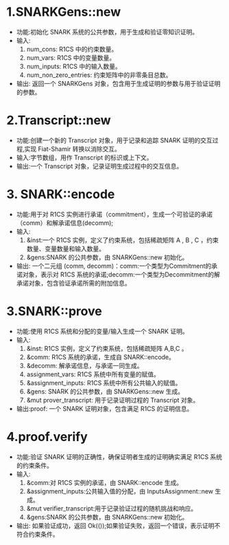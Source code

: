 # 1.SNARKGens::new
- 功能:初始化 SNARK 系统的公共参数，用于生成和验证零知识证明。
- 输入:	
    1.	num_cons: R1CS 中的约束数量。
	2.	num_vars: R1CS 中的变量数量。
	3.	num_inputs: R1CS 中的输入数量。
	4.	num_non_zero_entries: 约束矩阵中的非零条目总数。
- 输出:	返回一个 SNARKGens 对象，包含用于生成证明的参数与用于验证证明的参数。
# 2.Transcript::new
- 功能:创建一个新的 Transcript 对象，用于记录和追踪 SNARK 证明的交互过程,实现 Fiat-Shamir 转换以消除交互。
- 输入:字节数组，用作 Transcript 的标识或上下文。
- 输出:一个 Transcript 对象，记录证明生成过程中的交互信息。
# 3. SNARK::encode
- 功能:用于对 R1CS 实例进行承诺（commitment），生成一个可验证的承诺（comm）和解承诺信息(decomm);
- 输入:	
    1.  &inst:一个 R1CS 实例，定义了约束系统，包括稀疏矩阵  A ,  B ,  C ，约束数量、变量数量和输入数量。
	2.	&gens:SNARK 的公共参数，由 SNARKGens::new 初始化。
- 输出:
    一个二元组 (comm, decomm)：comm:一个类型为Commitment的承诺对象，表示对 R1CS 系统的承诺;decomm:一个类型为Decommitment的解承诺对象，包含验证承诺所需的附加信息。
# 3.SNARK::prove
- 功能:使用 R1CS 系统和分配的变量/输入生成一个 SNARK 证明。
- 输入:	
    1.	&inst: R1CS 实例，定义了约束系统，包括稀疏矩阵 A,B,C 。
	2.	&comm: R1CS 系统的承诺，生成自 SNARK::encode。
	3.	&decomm: 解承诺信息，与承诺一同生成。
	4.	assignment_vars: R1CS 系统中所有变量的赋值。
	5.	&assignment_inputs: R1CS 系统中所有公共输入的赋值。
	6.	&gens: SNARK 的公共参数，由 SNARKGens::new 生成。
	7.	&mut prover_transcript: 用于记录证明过程的 Transcript 对象。
- 输出:proof: 一个 SNARK 证明对象，包含满足 R1CS 的证明信息。
# 4.proof.verify
- 功能:验证 SNARK 证明的正确性，确保证明者生成的证明确实满足 R1CS 系统的约束条件。
- 输入:
    1.	&comm:对 R1CS 实例的承诺，由 SNARK::encode 生成。
	2.	&assignment_inputs:公共输入值的分配，由 InputsAssignment::new 生成。
	3.	&mut verifier_transcript:用于记录验证过程的随机挑战和响应。
	4.	&gens:SNARK 的公共参数，由 SNARKGens::new 初始化。
- 输出:	如果验证成功，返回 Ok(());如果验证失败，返回一个错误，表示证明不符合约束条件。

